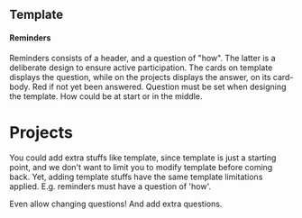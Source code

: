 ## Template

#### Reminders
Reminders consists of a header, and a question of "how". The latter is a deliberate design to ensure active participation. The cards on template displays the question, while on the projects displays the answer, on its card-body. Red if not yet been answered. Question must be set when designing the template. How could be at start or in the middle. 


# Projects
You could add extra stuffs like template, since template is just a starting point, and we don't want to limit you to modify template before coming back. Yet, adding template stuffs have the same template limitations applied. E.g. reminders must have a question of 'how'. 

Even allow changing questions! And add extra questions. 